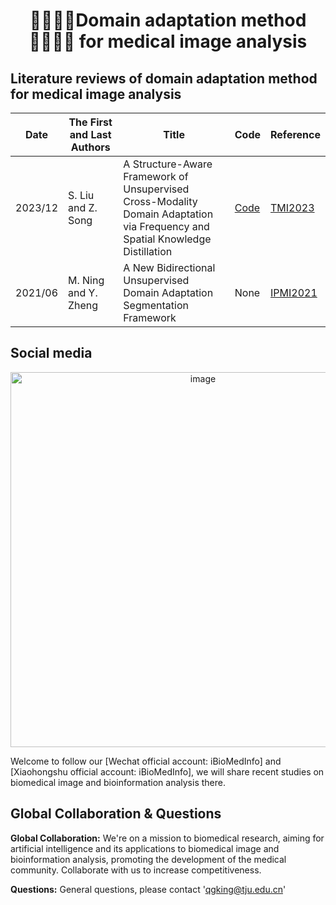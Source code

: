 <!--

**Here are some ideas to get you started:**

🙋‍♀️ A short introduction - what is your organization all about?
🌈 Contribution guidelines - how can the community get involved?
👩‍💻 Useful resources - where can the community find your docs? Is there anything else the community should know?
🍿 Fun facts - what does your team eat for breakfast?
🧙 Remember, you can do mighty things with the power of [Markdown](https://docs.github.com/github/writing-on-github/getting-started-with-writing-and-formatting-on-github/basic-writing-and-formatting-syntax)
-->

# <p align="center">👨🏻‍⚕️🏥Domain adaptation method 👨🏻‍💻🤖 for medical image analysis</p>

## Literature reviews of domain adaptation method for medical image analysis

| Date    | The First and Last Authors | Title                                                                                                                        | Code                                             | Reference                                                                 |
|---------|----------------------------|------------------------------------------------------------------------------------------------------------------------------|--------------------------------------------------|---------------------------------------------------------------------------|
| 2023/12 | S. Liu and Z. Song         | A Structure-Aware Framework of Unsupervised Cross-Modality Domain Adaptation via Frequency and Spatial Knowledge Distillation| [Code](https://github.com/slliuEric/FSUDA)       | [TMI2023](https://ieeexplore.ieee.org/abstract/document/10261458)         |
| 2021/06 | M. Ning and Y. Zheng       | A New Bidirectional Unsupervised Domain Adaptation Segmentation Framework                                                    | None                                             | [IPMI2021](https://link.springer.com/chapter/10.1007/978-3-030-78191-0_38)|

## Social media

<p align="center"><img width="600" alt="image" src="https://github.com/BioMedIA-repo/.github/blob/052046a248d3831a599e11c85ff94cdd658c5abc/pic/wechat.png" height=""></p> 
Welcome to follow our [Wechat official account: iBioMedInfo] and [Xiaohongshu official account: iBioMedInfo], we will share recent studies on biomedical image and bioinformation analysis there.

## Global Collaboration & Questions

**Global Collaboration:** We're on a mission to biomedical research, aiming for artificial intelligence and its
applications to biomedical image and bioinformation analysis, promoting the development of the medical community.
Collaborate with us to increase competitiveness.

**Questions:** General questions, please contact 'qgking@tju.edu.cn'